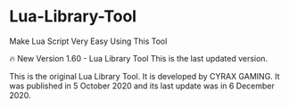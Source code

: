 # Lua-Library-Tool

Make Lua Script Very Easy Using This Tool

🔥 New Version 1.60 - Lua Library Tool This is the last updated version.

This is the original Lua Library Tool. It is developed by CYRAX GAMING. It was published in 5 October 2020 and its last update was in 6 December 2020.
